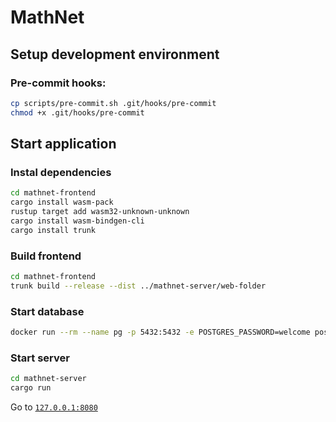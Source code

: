 # MathNet
## Setup development environment
### Pre-commit hooks:
```bash
cp scripts/pre-commit.sh .git/hooks/pre-commit
chmod +x .git/hooks/pre-commit
```
## Start application
### Instal dependencies
```bash
cd mathnet-frontend
cargo install wasm-pack
rustup target add wasm32-unknown-unknown
cargo install wasm-bindgen-cli
cargo install trunk
```
### Build frontend
```bash
cd mathnet-frontend
trunk build --release --dist ../mathnet-server/web-folder
```

### Start database
```bash
docker run --rm --name pg -p 5432:5432 -e POSTGRES_PASSWORD=welcome postgres:17
```

### Start server
```bash
cd mathnet-server
cargo run
```

Go to [`127.0.0.1:8080`](http://127.0.0.1:8080)